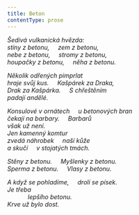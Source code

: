 ```yaml
---
title: Beton
contentType: prose
---
```


<section>

_Šedivá vulkanická hvězda:  
stíny z betonu,     zem z betonu,  
nebe z betonu,     stromy z betonu,  
houpačky z betonu,     něha z betonu._

</section>

<section>

_Několik odřených pimprlat  
hraje svůj kus.     Kašpárek za Draka,  
Drak za Kašpárka.     S chřeštěním  
padají andělé._

</section>

<section>

_Konsulové v ornátech     u betonových bran  
čekají na barbary.     Barbarů  
však už není.  
Jen kamenný komtur  
zvedá náhrobek     naší kůže  
a skučí     v stojatých tmách._

</section>

<section>

_Stěny z betonu.     Myšlenky z betonu.  
Sperma z betonu.     Vlasy z betonu._

</section>

<section>

_A když se pohladíme,     drolí se písek.  
Je třeba  
            lepšího betonu.  
Krve už bylo dost._

</section>
